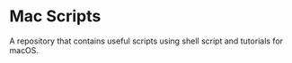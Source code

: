 # Mac Scripts
A repository that contains useful scripts using shell script and tutorials for macOS.
